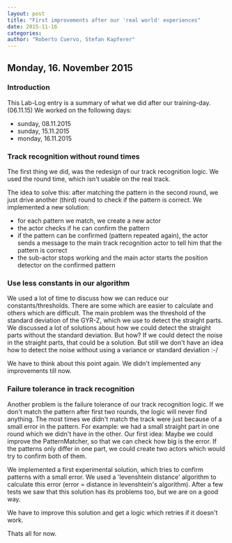```yaml
---
layout: post
title: "First improvements after our 'real world' experiences"
date: 2015-11-16
categories:
author: "Roberto Cuervo, Stefan Kapferer"
---
```

## Monday, 16. November 2015

### Introduction
This Lab-Log entry is a summary of what we did after our training-day. (06.11.15)
We worked on the following days:

 - sunday, 08.11.2015
 - sunday, 15.11.2015
 - monday, 16.11.2015

### Track recognition without round times
The first thing we did, was the redesign of our track recognition logic. We used the round time, which isn't usable on the real track. 

The idea to solve this: after matching the pattern in the second round, we just drive another (third) round to check if the pattern is correct. 
We implemented a new solution:

 - for each pattern we match, we create a new actor
 - the actor checks if he can confirm the pattern
 - if the pattern can be confirmed (pattern repeated again), the actor sends a message to the main track recognition actor to tell him that the pattern is correct
 - the sub-actor stops working and the main actor starts the position detector on the confirmed pattern

### Use less constants in our algorithm
We used a lot of time to discuss how we can reduce our constants/thresholds. There are some which are easier to calculate and others which are difficult.
The main problem was the threshold of the standard deviation of the GYR-Z, which we use to detect the straight parts.
We discussed a lot of solutions about how we could detect the straight parts without the standard deviation. But how? If we could detect the noise in the straight parts, that could be a solution. 
But still we don't have an idea how to detect the noise without using a variance or standard deviation :-/

We have to think about this point again. We didn't implemented any improvements till now.

### Failure tolerance in track recognition
Another problem is the failure tolerance of our track recognition logic. If we don't match the pattern after first two rounds, the logic will never find anything. 
The most times we didn't match the track were just because of a small error in the pattern. For example: we had a small straight part in one round which we didn't have in the other.
Our first idea: Maybe we could improve the PatternMatcher, so that we can check how big is the error. If the patterns only differ in one part, we could create two actors which would try to confirm both of them.

We implemented a first experimental solution, which tries to confirm patterns with a small error. We used a 'levenshtein distance' algorithm to calculate this error (error = distance in levenshtein's algorithm). 
After a few tests we saw that this solution has its problems too, but we are on a good way. 

We have to improve this solution and get a logic which retries if it doesn't work.

Thats all for now.
